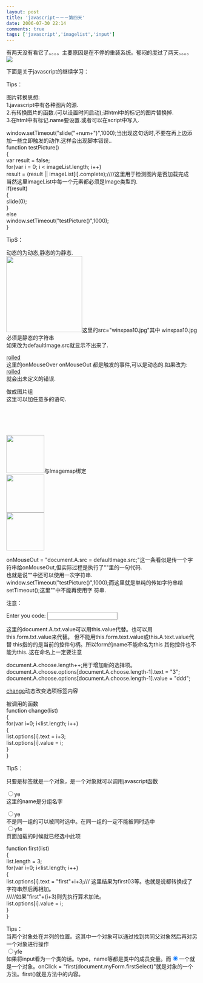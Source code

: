 ```yaml
---
layout: post
title: 'javascript－－－第四天'
date: 2006-07-30 22:14
comments: true
tags: ['javascript','imagelist','input']
---
```


有两天没有看它了。。。。主要原因是在不停的重装系统。郁闷的度过了两天。。。。
![](/fckeditor/editor/images/smiley/msn/sad_smile.gif)

下面是关于javascript的继续学习：

Tips：

图片转换思想:  
1.javascript中有各种图片的源.  
2.有转换图片的函数.(可以设置时间启动);讲html中的<img>标记的图片替换掉.  
3.在html中有<img>标记.name要设置.或者可以在script中写入.

window.setTimeout("slide("+num+")",1000);当出现这句话时,不要在再上边添加一些立即触发的动作.这样会出现脚本错误..  
function testPicture()  
{  
var result = false;  
for(var i = 0; i < imageList.length; i++)  
result = (result || imageList[i].complete);////这里用于检测图片是否加载完成  
当然这里imageList中每一个元素都必须是Image类型的.  
if(result)  
{  
slide(0);  
}  
else  
window.setTimeout("testPicture()",1000);  
}

TipS：

动态的为动态,静态的为静态.  
<img src = "winxpaa10.jpg" name = "A" width = 200 height =
200>这里的src="winxpaa10.jpg"其中 winxpaa10.jpg必须是静态的字符串  
如果改为defaultImage.src就显示不出来了.

<a href = "#" onMouseOver = "document.A.src = rolledImage.src" onMouseOut =
"document.A.src = defaultImage.src">rolled</a>  
这里的onMouseOver onMouseOut 都是触发的事件,可以是动态的.如果改为:  
<a href = "#" onMouseOver = "winxpaa11.jpg" onMouseOut =
"winxpaa10.jpg">rolled</a>  
就会出未定义的错误.

<map name = "Imagemap">做成图片组  
<area shape = "rect" coords = "0,0,100,200" onMouseOver =  
"document.A.src = rolledImage.src;document.B.src = rolledImage.src"  
onMouseOut = "document.A.src = defaultImage.src;document.B.src =
defaultImage.src">这里可以加任意多的语句.  
</map>  
<br>  
<br>  
<img src = "winxpaa10.jpg" name = "A" width = 100 height = 100 useMap =
"#Imagemap">与Imagemap绑定  
<img src = "winxpaa11.jpg" name = "B" width = 100 height = 100 useMap =
"#Imagemap">  
<img src = "winxpaa13.jpg" name = "C" width = 100 height = 100 useMap =
"#Imagemap">

onMouseOut = "document.A.src =
defaultImage.src;"这一条看似是传一个字符串给onMouseOut,但实际过程是执行了""里的一句代码.  
也就是说""中还可以使用一次字符串.  
window.setTimeout("testPicture()",1000);而这里就是单纯的传如字符串给setTimeout();这里""中不能再使用字
符串.

注意：

<form name = "A">  
Enter you code:  
<input type = "text" onChange = "window.alert(document.A.txt.value)" name =
"txt">  
</form>  
这里的document.A.txt.value可以用this.value代替。也可以用this.form.txt.value来代替。  
但不能用this.form.text.value或this.A.text.value代替  
this指的的是当前的控件句柄。所以form的name不能命名为this  
其他控件也不能为this..这在命名上一定要注意

document.A.choose.length++;用于增加新的选择项。  
document.A.choose.options[document.A.choose.length-1].text = "3";  
document.A.choose.options[document.A.choose.length-1].value = "ddd";

<a href = "#" onClick = "change(document.A.choose)">change</a>动态改变选项标签内容

被调用的函数  
function change(list)  
{  
for(var i=0; i<list.length; i++)  
{  
list.options[i].text = i+3;  
list.options[i].value = i;  
}  
}

TipS：

只要是标签就是一个对象，是一个对象就可以调用javascript函数

<input type = "Radio" name = "B" value="Y">ye<br>这里的name是分组名字

<input type = "Radio" name = "A" value="Y">ye<br>不是同一组的可以被同时选中。在同一组的一定不能被同时选中  
<input type = "Radio" name = "A" value="Y" Checked>yfe<br>页面加载的时候就已经选中此项

function first(list)  
{  
list.length = 3;  
for(var i=0; i<list.length; i++)  
{  
list.options[i].text = "first"+i+3;///  这里结果为first03等。也就是说都转换成了字符串然后再相加。  
/////如果"first"+(i+3)则先执行算术加法。  
list.options[i].value = i;  
}  
}

Tips：  
当两个对象处在并列的位置。这其中一个对象可以通过找到共同父对象然后再对另一个对象进行操作  
<input type = "Radio" name = "A" value="Y"
Checked>yfe<br>如果将input看为一个类的话。type，name等都是类中的成员变量。而<input type = "Radio" name
= "A" value="Y" Checked onClick =
"first(document.myForm.firstSelect)">一个就是一个对象。onClick =
"first(document.myForm.firstSelect)"就是对象的一个方法。first()就是方法中的内容。

